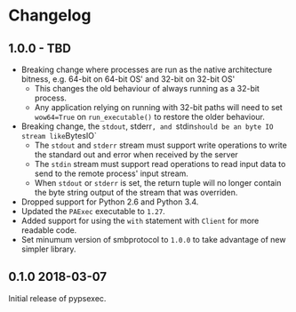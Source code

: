 # Changelog

## 1.0.0 - TBD

* Breaking change where processes are run as the native architecture bitness, e.g. 64-bit on 64-bit OS' and 32-bit on 32-bit OS'
    * This changes the old behaviour of always running as a 32-bit process.
    * Any application relying on running with 32-bit paths will need to set `wow64=True` on `run_executable()` to restore the older behaviour.
* Breaking change, the `stdout`, stderr`, and `stdin` should be an byte IO stream like `BytesIO`
    * The `stdout` and `stderr` stream must support write operations to write the standard out and error when received by the server
    * The `stdin` stream must support read operations to read input data to send to the remote process' input stream.
    * When `stdout` or `stderr` is set, the return tuple will no longer contain the byte string output of the stream that was overriden.
* Dropped support for Python 2.6 and Python 3.4.
* Updated the `PAExec` executable to `1.27`.
* Added support for using the `with` statement with `Client` for more readable code.
* Set minumum version of smbprotocol to `1.0.0` to take advantage of new simpler library.


## 0.1.0 2018-03-07

Initial release of pypsexec.
